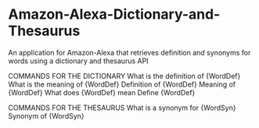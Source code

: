 # Amazon-Alexa-Dictionary-and-Thesaurus

An application for Amazon-Alexa that retrieves definition and synonyms for words using a dictionary and thesaurus API

COMMANDS FOR THE DICTIONARY
What is the definition of {WordDef} 
What is the meaning of {WordDef}
Definition of {WordDef}
Meaning of {WordDef}
What does {WordDef} mean
Define {WordDef}

COMMANDS FOR THE THESAURUS
What is a synonym for {WordSyn}
Synonym of {WordSyn} 
